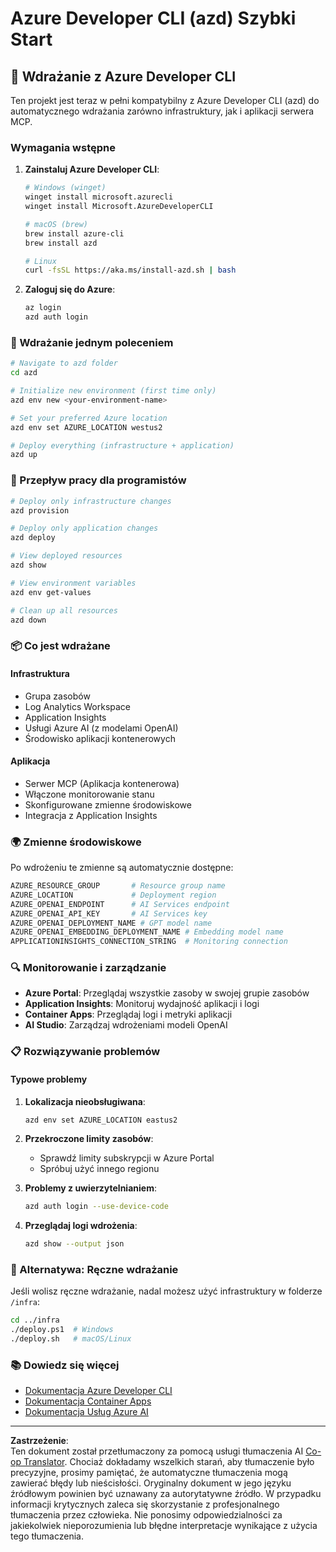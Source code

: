 <!--
CO_OP_TRANSLATOR_METADATA:
{
  "original_hash": "3ef1c97c5c40577da3be422d29276383",
  "translation_date": "2025-09-30T12:23:07+00:00",
  "source_file": "azd/README.md",
  "language_code": "pl"
}
-->
# Azure Developer CLI (azd) Szybki Start

## 🚀 Wdrażanie z Azure Developer CLI

Ten projekt jest teraz w pełni kompatybilny z Azure Developer CLI (azd) do automatycznego wdrażania zarówno infrastruktury, jak i aplikacji serwera MCP.

### Wymagania wstępne

1. **Zainstaluj Azure Developer CLI**:
   ```bash
   # Windows (winget)
   winget install microsoft.azurecli
   winget install Microsoft.AzureDeveloperCLI
   
   # macOS (brew)
   brew install azure-cli
   brew install azd
   
   # Linux
   curl -fsSL https://aka.ms/install-azd.sh | bash
   ```

2. **Zaloguj się do Azure**:
   ```bash
   az login
   azd auth login
   ```

### 🎯 Wdrażanie jednym poleceniem

```bash
# Navigate to azd folder
cd azd

# Initialize new environment (first time only)
azd env new <your-environment-name>

# Set your preferred Azure location
azd env set AZURE_LOCATION westus2

# Deploy everything (infrastructure + application)
azd up
```

### 🔧 Przepływ pracy dla programistów

```bash
# Deploy only infrastructure changes
azd provision

# Deploy only application changes  
azd deploy

# View deployed resources
azd show

# View environment variables
azd env get-values

# Clean up all resources
azd down
```

### 📦 Co jest wdrażane

#### **Infrastruktura**
- Grupa zasobów
- Log Analytics Workspace  
- Application Insights
- Usługi Azure AI (z modelami OpenAI)
- Środowisko aplikacji kontenerowych

#### **Aplikacja**
- Serwer MCP (Aplikacja kontenerowa)
- Włączone monitorowanie stanu
- Skonfigurowane zmienne środowiskowe
- Integracja z Application Insights

### 🌍 Zmienne środowiskowe

Po wdrożeniu te zmienne są automatycznie dostępne:

```bash
AZURE_RESOURCE_GROUP       # Resource group name
AZURE_LOCATION             # Deployment region
AZURE_OPENAI_ENDPOINT      # AI Services endpoint
AZURE_OPENAI_API_KEY       # AI Services key
AZURE_OPENAI_DEPLOYMENT_NAME # GPT model name
AZURE_OPENAI_EMBEDDING_DEPLOYMENT_NAME # Embedding model name
APPLICATIONINSIGHTS_CONNECTION_STRING  # Monitoring connection
```

### 🔍 Monitorowanie i zarządzanie

- **Azure Portal**: Przeglądaj wszystkie zasoby w swojej grupie zasobów
- **Application Insights**: Monitoruj wydajność aplikacji i logi
- **Container Apps**: Przeglądaj logi i metryki aplikacji
- **AI Studio**: Zarządzaj wdrożeniami modeli OpenAI

### 📋 Rozwiązywanie problemów

#### **Typowe problemy**

1. **Lokalizacja nieobsługiwana**:
   ```bash
   azd env set AZURE_LOCATION eastus2
   ```

2. **Przekroczone limity zasobów**:
   - Sprawdź limity subskrypcji w Azure Portal
   - Spróbuj użyć innego regionu

3. **Problemy z uwierzytelnianiem**:
   ```bash
   azd auth login --use-device-code
   ```

4. **Przeglądaj logi wdrożenia**:
   ```bash
   azd show --output json
   ```

### 🔄 Alternatywa: Ręczne wdrażanie

Jeśli wolisz ręczne wdrażanie, nadal możesz użyć infrastruktury w folderze `/infra`:

```bash
cd ../infra
./deploy.ps1  # Windows
./deploy.sh   # macOS/Linux
```

### 📚 Dowiedz się więcej

- [Dokumentacja Azure Developer CLI](https://docs.microsoft.com/azure/developer/azure-developer-cli/)
- [Dokumentacja Container Apps](https://docs.microsoft.com/azure/container-apps/)
- [Dokumentacja Usług Azure AI](https://docs.microsoft.com/azure/ai-services/)

---

**Zastrzeżenie**:  
Ten dokument został przetłumaczony za pomocą usługi tłumaczenia AI [Co-op Translator](https://github.com/Azure/co-op-translator). Chociaż dokładamy wszelkich starań, aby tłumaczenie było precyzyjne, prosimy pamiętać, że automatyczne tłumaczenia mogą zawierać błędy lub nieścisłości. Oryginalny dokument w jego języku źródłowym powinien być uznawany za autorytatywne źródło. W przypadku informacji krytycznych zaleca się skorzystanie z profesjonalnego tłumaczenia przez człowieka. Nie ponosimy odpowiedzialności za jakiekolwiek nieporozumienia lub błędne interpretacje wynikające z użycia tego tłumaczenia.